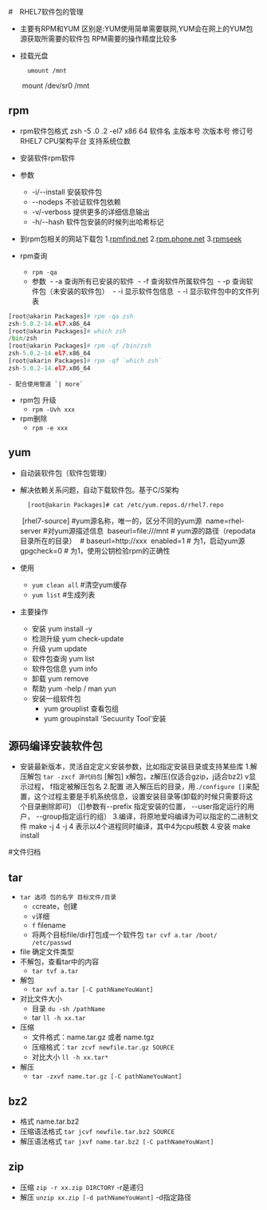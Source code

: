 #　RHEL7软件包的管理
- 主要有RPM和YUM
区别是:YUM使用简单需要联网,YUM会在网上的YUM包源获取所需要的软件包
RPM需要的操作精度比较多
- 挂载光盘

		umount /mnt
   ​     mount /dev/sr0 /mnt
## rpm
- rpm软件包格式
	zsh		-5		.0	  .2	-el7	x86			64
	软件名 主版本号 次版本号 修订号 RHEL7	CPU架构平台 支持系统位数
- 安装软件rpm软件
- 参数
    - -i/--install 安装软件包
    - --nodeps 不验证软件包依赖
    - -v/-verboss 提供更多的详细信息输出
    - -h/--hash 软件包安装的时候列出哈希标记

- 到rpm包相关的网站下载包
1.[rpmfind.net](http://rpmfind.net)
2.[rpm.phone.net](http://rpm.pbone.net)
3.[rpmseek](http://rpmseek.com/index.html)

- rpm查询
	- `rpm -qa`
	- 参数
    ​    - -a 查询所有已安装的软件
    ​    - -f 查询软件所属软件包
    ​    - -p 查询软件包（未安装的软件包）
    ​    - -i 显示软件包信息
    ​    - -l 显示软件包中的文件列表

```python
[root@akarin Packages]# rpm -qa zsh
zsh-5.0.2-14.el7.x86_64
[root@akarin Packages]# which zsh
/bin/zsh
[root@akarin Packages]# rpm -qf /bin/zsh
zsh-5.0.2-14.el7.x86_64
[root@akarin Packages]# rpm -qf `which zsh`
zsh-5.0.2-14.el7.x86_64
```
    - 配合使用管道 `| more`
- rpm包 升级
	- `rpm -Uvh xxx`
- rpm删除
    - `rpm -e xxx`

## yum
- 自动装软件包（软件包管理）
- 解决依赖关系问题，自动下载软件包。基于C/S架构

		[root@akarin Packages]# cat /etc/yum.repos.d/rhel7.repo 
   ​     [rhel7-source]	#yum源名称，唯一的，区分不同的yum源
   ​     name=rhel-server #对yum源描述信息
   ​     baseurl=file:///mnt # yum源的路径（repodata目录所在的目录）
   ​     # baseurl=http://xxx
   ​     enabled=1 # 为1，启动yum源
   ​     gpgcheck=0 # 为1，使用公钥检验rpm的正确性
- 使用
    - `yum clean all` #清空yum缓存
    - `yum list` #生成列表
- 主要操作
    - 安装 yum install -y
    - 检测升级 yum check-update
    - 升级 yum update
    - 软件包查询 yum list
    - 软件包信息 yum info
    - 卸载 yum remove
    - 帮助 yum -help / man yun
    - 安装一组软件包
        - yum grouplist 查看包组
        - yum groupinstall 'Secuurity Tool'安装

## 源码编译安装软件包
- 安装最新版本，灵活自定定义安装参数，比如指定安装目录或支持某些库
1.解压解包 `tar -zxcf 源代码包`
[解包] x解包，z解压(仅适合gzip，j适合bz2) v显示过程， f指定被解压包名
2.配置
进入解压后的目录，用`./configure []`来配置，这个过程主要是手机系统信息，设置安装目录等(卸载的时候只需要将这个目录删除即可)
（[]参数有--prefix 指定安装的位置， --user指定运行的用户， --group指定运行的组）
3.编译，将原地爱吗编译为可以指定的二进制文件
make -j 4
-j 4 表示以4个进程同时编译，其中4为cpu核数
4.安装
make install

#文件归档
## tar
- `tar 选项 包的名字 目标文件/目录`
    - `c`create，创建
    - `v`详细
    - `f` filename
    - 将两个目标file/dir打包成一个软件包 `tar cvf a.tar /boot/ /etc/passwd`
- file 确定文件类型
- 不解包，查看tar中的内容
    - `tar tvf a.tar`
- 解包
    - `tar xvf a.tar [-C pathNameYouWant]`
- 对比文件大小
    - 目录 `du -sh /pathName`
    - tar `ll -h xx.tar` 
- 压缩
    - 文件格式：name.tar.gz 或者 name.tgz
    - 压缩格式：`tar zcvf newfile.tar.gz SOURCE`
    - 对比大小 `ll -h xx.tar*`
- 解压
    - `tar -zxvf name.tar.gz [-C pathNameYouWant]`

## bz2
- 格式 name.tar.bz2
- 压缩语法格式 `tar jcvf newfile.tar.bz2 SOURCE`
- 解压语法格式 `tar jxvf name.tar.bz2 [-C pathNameYouWant]`

## zip
- 压缩 `zip -r xx.zip DIRCTORY` -r是递归
- 解压 `unzip xx.zip [-d pathNameYouWant]` -d指定路径